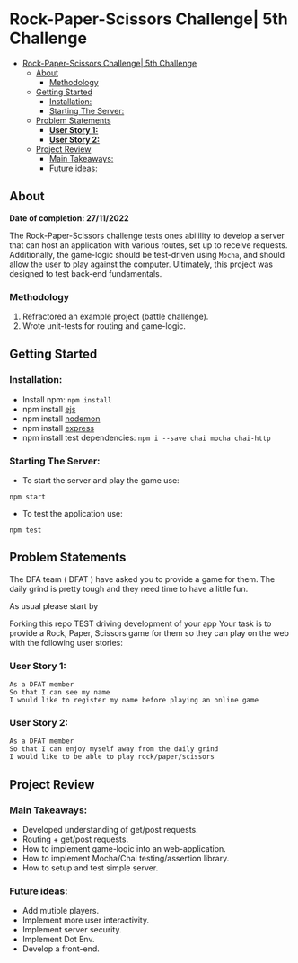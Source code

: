 # Rock-Paper-Scissors Challenge| 5th Challenge

- [Rock-Paper-Scissors Challenge| 5th Challenge](#rock-paper-scissors-challenge-5th-challenge)
  - [About](#about)
    - [Methodology](#methodology)
  - [Getting Started](#getting-started)
    - [Installation:](#installation)
    - [Starting The Server:](#starting-the-server)
  - [Problem Statements](#problem-statements)
    - [**User Story 1:**](#user-story-1)
    - [**User Story 2:**](#user-story-2)
  - [Project Review](#project-review)
    - [Main Takeaways:](#main-takeaways)
    - [Future ideas:](#future-ideas)


## About
**Date of completion: 27/11/2022**
 
The Rock-Paper-Scissors challenge tests ones abilility to develop a server that can host an application with various routes, set up to receive requests. Additionally, the game-logic should be test-driven using `Mocha`, and should allow the user to play against the computer. Ultimately, this project was designed to test back-end fundamentals. 

### Methodology
1) Refractored an example project (battle challenge).
2) Wrote unit-tests for routing and game-logic.

## Getting Started

  
### Installation:
- Install npm: ```npm install```
- npm install [ejs](https://www.npmjs.com/package/ejs)
- npm install [nodemon](https://www.npmjs.com/package/nodemon)
- npm install [express](https://www.npmjs.com/package/express)
- npm install test dependencies: ```npm i --save chai mocha chai-http```


### Starting The Server:
- To start the server and play the game use:
```
npm start
```
- To test the application use:
```
npm test
```



## Problem Statements
The DFA team ( DFAT ) have asked you to provide a game for them. The daily grind is pretty tough and they need time to have a little fun.

As usual please start by

Forking this repo
TEST driving development of your app
Your task is to provide a Rock, Paper, Scissors game for them so they can play on the web with the following user stories:


### **User Story 1:**
```
As a DFAT member
So that I can see my name
I would like to register my name before playing an online game
```


### **User Story 2:**
```
As a DFAT member
So that I can enjoy myself away from the daily grind
I would like to be able to play rock/paper/scissors
```


## Project Review

### Main Takeaways:
- Developed understanding of get/post requests.
- Routing + get/post requests. 
- How to implement game-logic into an web-application. 
- How to implement Mocha/Chai testing/assertion library. 
- How to setup and test simple server.



### Future ideas:
- Add mutiple players.
- Implement more user interactivity. 
- Implement server security. 
- Implement Dot Env. 
- Develop a front-end.
  




